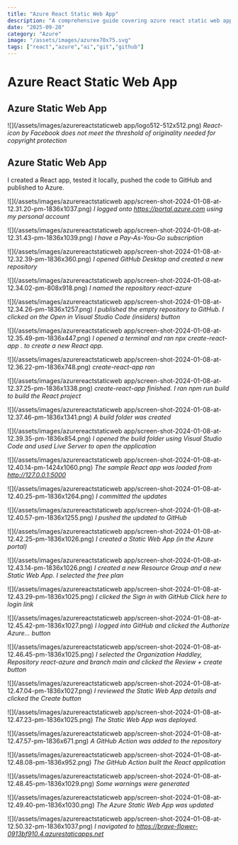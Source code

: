 ```yaml
---
title: "Azure React Static Web App"
description: "A comprehensive guide covering azure react static web app"
date: "2025-09-20"
category: "Azure"
image: "/assets/images/azurex70x75.svg"
tags: ["react","azure","ai","git","github"]
---
```


# Azure React Static Web App

## Azure Static Web App

![](/assets/images/azurereactstaticweb app/logo512-512x512.png)
*React-icon by Facebook does not meet the threshold of originality needed for copyright protection*


## Azure Static Web App

I created a React app, tested it locally, pushed the code to GitHub and published to Azure.

![](/assets/images/azurereactstaticweb app/screen-shot-2024-01-08-at-12.31.20-pm-1836x1037.png)
*I logged onto https://portal.azure.com using my personal account*

![](/assets/images/azurereactstaticweb app/screen-shot-2024-01-08-at-12.31.43-pm-1836x1039.png)
*I have a Pay-As-You-Go subscription*

![](/assets/images/azurereactstaticweb app/screen-shot-2024-01-08-at-12.32.39-pm-1836x360.png)
*I opened GitHub Desktop and created a new repository*

![](/assets/images/azurereactstaticweb app/screen-shot-2024-01-08-at-12.34.02-pm-808x918.png)
*I named the repository react-azure*

![](/assets/images/azurereactstaticweb app/screen-shot-2024-01-08-at-12.34.26-pm-1836x1257.png)
*I published the empty repository to GitHub. I clicked on the Open in Visual Studio Code (insiders) button*

![](/assets/images/azurereactstaticweb app/screen-shot-2024-01-08-at-12.35.49-pm-1836x447.png)
*I opened a terminal and ran npx create-react-app . to create a new React app.*

![](/assets/images/azurereactstaticweb app/screen-shot-2024-01-08-at-12.36.22-pm-1836x748.png)
*create-react-app ran*

![](/assets/images/azurereactstaticweb app/screen-shot-2024-01-08-at-12.37.25-pm-1836x1338.png)
*create-react-app finished. I ran npm run build to build the React project*

![](/assets/images/azurereactstaticweb app/screen-shot-2024-01-08-at-12.37.46-pm-1836x1341.png)
*A build folder was created*

![](/assets/images/azurereactstaticweb app/screen-shot-2024-01-08-at-12.39.35-pm-1836x854.png)
*I opened the build folder using Visual Studio Code and used Live Server to open the application*

![](/assets/images/azurereactstaticweb app/screen-shot-2024-01-08-at-12.40.14-pm-1424x1060.png)
*The sample React app was loaded from http://127.0.0.1:5000*

![](/assets/images/azurereactstaticweb app/screen-shot-2024-01-08-at-12.40.25-pm-1836x1264.png)
*I committed the updates*

![](/assets/images/azurereactstaticweb app/screen-shot-2024-01-08-at-12.40.57-pm-1836x1255.png)
*I pushed the updated to GitHub*

![](/assets/images/azurereactstaticweb app/screen-shot-2024-01-08-at-12.42.25-pm-1836x1026.png)
*I created a Static Web App (in the Azure portal)*

![](/assets/images/azurereactstaticweb app/screen-shot-2024-01-08-at-12.43.14-pm-1836x1026.png)
*I created a new Resource Group and a new Static Web App. I selected the free plan*

![](/assets/images/azurereactstaticweb app/screen-shot-2024-01-08-at-12.43.29-pm-1836x1025.png)
*I clicked the Sign in with GitHub Click here to login link*

![](/assets/images/azurereactstaticweb app/screen-shot-2024-01-08-at-12.45.42-pm-1836x1027.png)
*I logged into GitHub and clicked the Authorize Azure... button*

![](/assets/images/azurereactstaticweb app/screen-shot-2024-01-08-at-12.46.45-pm-1836x1025.png)
*I selected the Organization Haddley, Repository react-azure and branch main and clicked the Review + create button*

![](/assets/images/azurereactstaticweb app/screen-shot-2024-01-08-at-12.47.04-pm-1836x1027.png)
*I reviewed the Static Web App details and clicked the Create button*

![](/assets/images/azurereactstaticweb app/screen-shot-2024-01-08-at-12.47.23-pm-1836x1025.png)
*The Static Web App was deployed.*

![](/assets/images/azurereactstaticweb app/screen-shot-2024-01-08-at-12.47.57-pm-1836x671.png)
*A GitHub Action was added to the repository*

![](/assets/images/azurereactstaticweb app/screen-shot-2024-01-08-at-12.48.08-pm-1836x952.png)
*The GitHub Action built the React application*

![](/assets/images/azurereactstaticweb app/screen-shot-2024-01-08-at-12.48.45-pm-1836x1029.png)
*Some warnings were generated*

![](/assets/images/azurereactstaticweb app/screen-shot-2024-01-08-at-12.49.40-pm-1836x1030.png)
*The Azure Static Web App was updated*

![](/assets/images/azurereactstaticweb app/screen-shot-2024-01-08-at-12.50.32-pm-1836x1037.png)
*I navigated to https://brave-flower-0913bf910.4.azurestaticapps.net*
